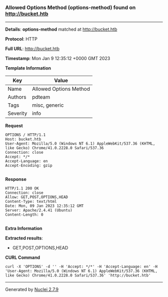 ### Allowed Options Method (options-method) found on http://bucket.htb
---
**Details**: **options-method**  matched at http://bucket.htb

**Protocol**: HTTP

**Full URL**: http://bucket.htb

**Timestamp**: Mon Jan 9 12:35:12 +0000 GMT 2023

**Template Information**

| Key | Value |
|---|---|
| Name | Allowed Options Method |
| Authors | pdteam |
| Tags | misc, generic |
| Severity | info |

**Request**
```http
OPTIONS / HTTP/1.1
Host: bucket.htb
User-Agent: Mozilla/5.0 (Windows NT 6.1) AppleWebKit/537.36 (KHTML, like Gecko) Chrome/41.0.2228.0 Safari/537.36
Connection: close
Accept: */*
Accept-Language: en
Accept-Encoding: gzip


```

**Response**
```http
HTTP/1.1 200 OK
Connection: close
Allow: GET,POST,OPTIONS,HEAD
Content-Type: text/html
Date: Mon, 09 Jan 2023 12:35:12 GMT
Server: Apache/2.4.41 (Ubuntu)
Content-Length: 0


```

**Extra Information**

**Extracted results**:

- GET,POST,OPTIONS,HEAD



**CURL Command**
```
curl -X 'OPTIONS' -d '' -H 'Accept: */*' -H 'Accept-Language: en' -H 'User-Agent: Mozilla/5.0 (Windows NT 6.1) AppleWebKit/537.36 (KHTML, like Gecko) Chrome/41.0.2228.0 Safari/537.36' 'http://bucket.htb'
```
---
Generated by [Nuclei 2.7.9](https://github.com/projectdiscovery/nuclei)